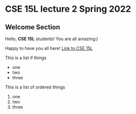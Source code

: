 

# CSE 15L lecture 2 Spring 2022

## Welcome Section

Hello, **CSE 15L** students! You are all amazing:)

Happy to have you all here!
[Link to CSE 15L](https://a17138501.github.io/cse15l-lecture2/)

This is a list if things 
* one 
* two
* three

This is a list of ordered things
1. one 
2. two 
3. three
